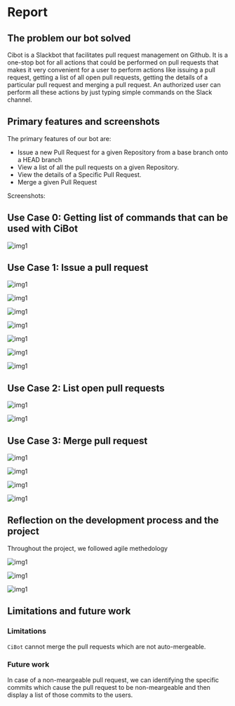 # Report

## The problem our bot solved
Cibot is a Slackbot that facilitates pull request management on Github. It is a one-stop bot for all actions that could be performed on pull requests that makes it very convenient for a user to perform actions like issuing a pull request, getting a list of all open pull requests, getting the details of a particular pull request and merging a pull request. An authorized user can perform all these actions by just typing simple commands on the Slack channel.

## Primary features and screenshots

The primary features of our bot are:

* Issue a new Pull Request for a given Repository from a base branch onto a HEAD branch
* View a list of all the pull requests on a given Repository.
* View the details of a Specific Pull Request.
* Merge a given Pull Request

Screenshots:

## Use Case 0: Getting list of commands that can be used with CiBot
![img1](https://github.ncsu.edu/ssrivas8/CSC510Project/blob/milestone4/images/usecase0.png)

## Use Case 1: Issue a pull request

![img1](https://github.ncsu.edu/ssrivas8/CSC510Project/blob/milestone4/images/usecase1_1.png)

![img1](https://github.ncsu.edu/ssrivas8/CSC510Project/blob/milestone4/images/usecase1_2.png)

![img1](https://github.ncsu.edu/ssrivas8/CSC510Project/blob/milestone4/images/usecase1_3.png)

![img1](https://github.ncsu.edu/ssrivas8/CSC510Project/blob/milestone4/images/usecase1_4.png)

![img1](https://github.ncsu.edu/ssrivas8/CSC510Project/blob/milestone4/images/usecase1_5.png)

![img1](https://github.ncsu.edu/ssrivas8/CSC510Project/blob/milestone4/images/usecase1_6.png)

![img1](https://github.ncsu.edu/ssrivas8/CSC510Project/blob/milestone4/images/usecase1_7.png)

## Use Case 2: List open pull requests

![img1](https://github.ncsu.edu/ssrivas8/CSC510Project/blob/milestone4/images/usecase2_1.png)

![img1](https://github.ncsu.edu/ssrivas8/CSC510Project/blob/milestone4/images/usecase2_2.png)

## Use Case 3: Merge pull request

![img1](https://github.ncsu.edu/ssrivas8/CSC510Project/blob/milestone4/images/usecase3_1.png)

![img1](https://github.ncsu.edu/ssrivas8/CSC510Project/blob/milestone4/images/usecase3_2.png)

![img1](https://github.ncsu.edu/ssrivas8/CSC510Project/blob/milestone4/images/usecase3_3.png)

![img1](https://github.ncsu.edu/ssrivas8/CSC510Project/blob/milestone4/images/usecase3_4.png)


## Reflection on the development process and the project

Throughout the project, we followed agile methedology

![img1](https://github.ncsu.edu/ssrivas8/CSC510Project/blob/milestone3/media/Architecture%20diagram.png)

![img1](https://github.ncsu.edu/ssrivas8/CSC510Project/blob/milestone3/media/ArchitectureLLD.png)

![img1](https://github.ncsu.edu/ssrivas8/CSC510Project/blob/milestone3/media/Architecture_HL.png)

## Limitations and future work

### Limitations

`CiBot` cannot merge the pull requests which are not auto-mergeable.

### Future work

In case of a non-meargeable pull request, we can identifying the specific commits which cause the pull request to be non-meargeable and then display a list of those commits to the users.
